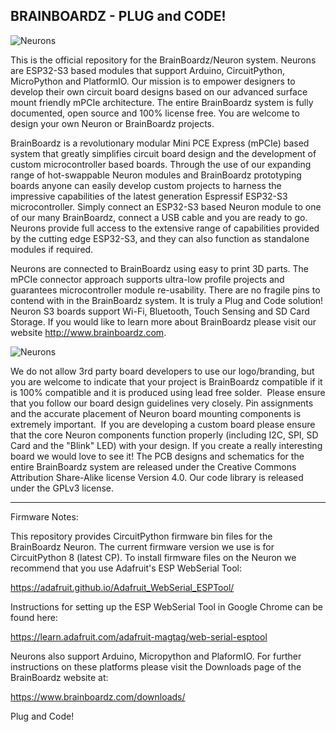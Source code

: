 ### 

## BRAINBOARDZ - PLUG and CODE! 

![Neurons](https://www.brainboardz.com/wp-content/uploads/2023/01/completeset.png)

This is the official repository for the BrainBoardz/Neuron system. Neurons are ESP32-S3 based modules that support Arduino, CircuitPython, MicroPython and PlatformIO. Our mission is to empower designers to develop their own circuit board designs based on our advanced surface mount friendly mPCIe architecture. The entire BrainBoardz system is fully documented, open source and 100% license free. You are welcome to design your own Neuron or BrainBoardz projects. 

BrainBoardz is a revolutionary modular Mini PCE Express (mPCIe) based system that greatly simplifies circuit board design and the development of custom microcontroller based boards.  Through the use of our expanding range of hot-swappable Neuron modules and BrainBoardz prototyping boards anyone can easily develop custom projects to harness the impressive capabilities of the latest generation Espressif ESP32-S3 microcontroller. Simply connect an ESP32-S3 based Neuron module to one of our many BrainBoardz, connect a USB cable and you are ready to go. Neurons provide full access to the extensive range of capabilities provided by the cutting edge ESP32-S3, and they can also function as standalone modules if required. 

Neurons are connected to BrainBoardz using easy to print 3D parts. The mPCIe connector approach supports ultra-low profile projects and guarantees microcontroller module re-usability. There are no fragile pins to contend with in the BrainBoardz system. It is truly a Plug and Code solution! Neuron S3 boards support Wi-Fi, Bluetooth, Touch Sensing and SD Card Storage. If you would like to learn more about BrainBoardz please visit our website http://www.brainboardz.com.

![Neurons](https://www.brainboardz.com/wp-content/uploads/2023/01/Smaller_Neurons.png)

We do not allow 3rd party board developers to use our logo/branding, but you are welcome to indicate that your project is BrainBoardz compatible if it is 100% compatible and it is produced using lead free solder.  Please ensure that you follow our board design guidelines very closely. Pin assignments and the accurate placement of Neuron board mounting components is extremely important.  If you are developing a custom board please ensure that the core Neuron components function properly (including I2C, SPI, SD Card and the "Blink" LED) with your design. If you create a really interesting board we would love to see it! The PCB designs and schematics for the entire BrainBoardz system are released under the Creative Commons Attribution Share-Alike license Version 4.0. Our code library is released under the GPLv3 license. 


***

Firmware Notes: 

This repository provides CircuitPython firmware bin files for the BrainBoardz Neuron. The current firmware version we use is for CircuitPython 8 (latest CP). To install firmware files on the Neuron we recommend that you use Adafruit's ESP WebSerial Tool: 

https://adafruit.github.io/Adafruit_WebSerial_ESPTool/

Instructions for setting up the ESP WebSerial Tool in Google Chrome can be found here:

https://learn.adafruit.com/adafruit-magtag/web-serial-esptool

Neurons also support Arduino, Micropython and PlaformIO. For further instructions on these platforms please visit the Downloads page of the BrainBoardz website at:

https://www.brainboardz.com/downloads/

Plug and Code! 

<!--
**BrainBoardz/BrainBoardz** is a ✨ _special_ ✨ repository because its `README.md` (this file) appears on your GitHub profile.



-->
